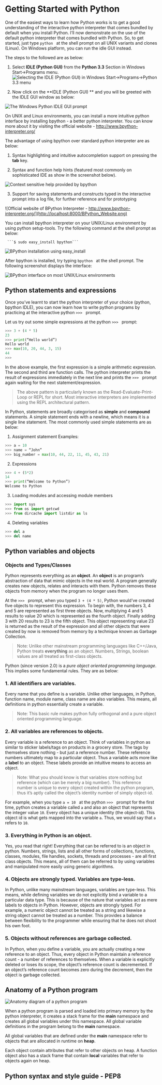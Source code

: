# Getting Started with Python

One of the easiest ways to learn how Python works is to get a good understanding of the interactive python interpreter that comes bundled by default when you install Python. I’ll now demonstrate on the use of the default python interpreter that comes bundled with Python. So, to get started, just type ```python ``` at the shell prompt on all UNIX variants and clones (Linux). On Windows platform, you can run the idle GUI instead. 

The steps to the followed are as below:

1.  Select **IDLE (Python GUI)** from the **Python 3.3** Section in Windows Start->Programs menu.
![Selecting the **IDLE (Python GUI)**  in Windows Start->Programs->Python 3.3 menu](http://localhost:8000/Windows_Idle_Program.png)

2.  Now click on the **IDLE (Python GUI) ** and you will be greeted with the IDLE GUI window as below:

![The Windows Python IDLE GUI prompt](http://localhost:8000/Windows_Idle_Prompt.png)

On UNIX and Linux environments, you can install a more intuitive python interface by installing bpython - a better python interpreter. You can know more about it by visiting the official website - http://www.bpython-interpreter.org/

The advantage of using bpython over standard python interpreter are as below:

1. Syntax highlighting and intuitive autocompletion support on pressing the **tab** key.

2. Syntax and function help hints (featured most commonly on sophisticated IDE as show in the screenshot below).

![Context sensitive help provided by bpython](http://localhost:8000/BPython_Context_Help.png)


3. Support for saving statements and constructs typed in the interactive prompt into a log file, for further reference and for prototyping

![Official website of BPython Interpreter - http://www.bpython-interpreter.org/](http://localhost:8000/BPython_Website.png)

You can install bpython interpreter on your UNIX/Linux environment by using python setup-tools. Try the following command at the shell prompt as below:

	 ```$ sudo easy_install bpython```

![BPython installation using easy_install](http://localhost:8000/BPython_Installation_MacOSX.png)

After bpython is installed, try typing ```bpython ``` at the shell prompt. The following screenshot displays the interface:

![BPython interface on most UNIX/Linux environments](http://localhost:8000/BPython_Interface.png)

## Python statements and expressions
Once you’ve learnt to start the python interpreter of your choice (python, bpython IDLE), you can now learn how to write python programs by practicing at the interactive python ```>>> ``` prompt. 

Let us try out some simple expressions at the python ```>>> ``` prompt:

```python
>>> 3 + (4 * 5)
23
>>> print(“Hello world”)
Hello world
>>> max(10, 20, 44, 3, 15)
44
>>>
```

In the above example, the first expression is a simple arithmetic expression.
The second and third are function calls. The python interpreter prints the result of expressions immediately in the next line and prints the ```>>> ``` prompt again waiting for the next statement/expression.

> The above pattern is particularly known as the Read-Evaluate-Print-Loop or REPL for short. Most interactive interpreters are implemented using the REPL architectural pattern.

In Python, statements are broadly categorised as **simple** and **compound** statements. A simple statement ends with a newline, which means it is a single line statement.  The most commonly used simple statements are as below:

1. Assignment statement
Examples:
```python
>>> a = 10
>>> name = “John”
>>> big_number = max(10, 44, 22, 11, 45, 43, 21)
```

2. Expressions
```python
>>> 4 + (5*2)
14
>>> print(“Welcome to Python”)
Welcome to Python
```

3. Loading modules and accessing module members
```python
>>> import sys
>>> from os import getcwd
>>> from dircache import listdir as ls
```

4. Deleting variables
```python
>>> del a
>>> del name
```
## Python variables and objects
### Objects and Types/Classes
Python represents everything as an **object**. An **object** is an program’s abstraction of data that mimic objects in the real world. A program generally creates new objects, relates and interacts with them.  Python removes these objects from memory when the program no longer uses them. 

At the ```>>> ``` prompt, when you typed ```3 + (4 * 5)```, Python would’ve created five objects to represent this expression. To begin with, the numbers 3, 4 and 5 are represented as first three objects. Now, multiplying 4 and 5 results to value 20 which is  represented as the fourth object. Finally adding 3 with 20 results to 23 is the fifth object. This object representing value 23 is returned as the result of the expression and all other objects that were created by now is removed from memory by a technique known as Garbage Collection.
> Note: Unlike other mainstream programming languages like C++/Java, Python treats **everything** as an object. Numbers, Strings, boolean values are all treated as first-class objects.  

Python (since version 2.0) is a *pure object oriented programming language*. This implies some fundamental rules. They are as below:

### 1. All identifiers are variables.
Every name that you define is a variable. Unlike other languages, in Python, function name, module name, class name are also variables. This means,  all definitions in python essentially create a variable.
> Note: This basic rule makes python fully orthogonal and a pure object oriented programming language. 
 
### 2. All variables are references to objects.
Every variable is a reference to an object. Think of variables in python as 
similar to sticker labels/tags on products in a grocery store. The tags by themselves store nothing - but just a reference number. These reference numbers ultimately map to a particular object. Thus a variable acts more like a **label** to an object.
These labels provide an intuitive means to access an object. 
> Note: What you should know is that variables store nothing but reference (which can be merely a big number). This reference number is unique to every object created within the python program, thus it’s aptly called the object’s identity number of simply object-id.

For example, when you type ```a = 10 ``` at the python ```>>> ``` prompt for the first time, python creates a variable called ```a``` and also an object that represents the integer value ```10```. Every object has a unique identity (the object-id). This object id is what gets mapped into the variable ```a```. Thus, we would say that ```a``` refers to ```10```.

### 3. Everything in Python is an object. 
Yes, you read that right! Everything that can be referred to is an object in python. Numbers, strings, lists and all other forms of collections, functions, classes, modules, file handles, sockets, threads and processes  - are all first class objects. This means, all of them can be referred to by using variables and manipulated more easily using generic algorithms.

### 4. Objects are strongly typed. Variables are type-less.
In Python, unlike many mainstream languages, variables are type-less. This means, while defining variables we do not explicitly bind a variable to a particular data type. This is because of the nature that variables act as mere labels to objects in Python.
However, objects are strongly typed. For example, a numeric object cannot be treated as a string and likewise a string object cannot be treated as a number. This provides a balance between flexibility to the programmer while ensuring that he does not shoot his own foot.

### 5. Objects without references are garbage collected.
In Python, when you define a variable, you are actually creating a new reference to an object. Thus, every object in Python maintain a reference count - a number of references to themselves. When a variable is explicitly deleted or loses its scope, the object’s reference count  is decremented. If an object’s reference count becomes zero during the decrement, then the object is garbage collected. 

## Anatomy of a Python program
![Anatomy diagram of a python program](http://localhost:8000/Python_Program_Anatomy.png)


When a python program is parsed and loaded into primary memory by the python interpreter, it creates a stack frame for the ____main____ namespace and creates all global variables under this namespace. All global variable definitions in the program belong to the ____main____ namespace. 

All global variables that are defined under the ____main____ namespace refer to objects that are allocated in runtime on **heap**. 

Each object contain attributes that refer to other objects on heap.
A function object also has a stack frame that contain **local** variables that refer to objects again on heap.
 
## Python syntax and style guide - PEP8
